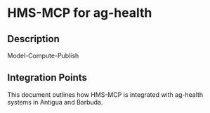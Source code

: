 # HMS-MCP for ag-health

## Description

Model-Compute-Publish

## Integration Points

This document outlines how HMS-MCP is integrated with ag-health systems in Antigua and Barbuda.
